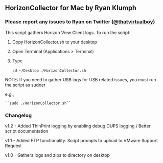 ## HorizonCollector for Mac by Ryan Klumph
### Please report any issues to Ryan on Twitter ([@thatvirtualboy](http://twitter.com/thatvirtualboy))


This script gathers Horizon View Client logs. To run the script:

1. Copy HorizonCollector.sh to your desktop
2. Open Terminal (Applications > Terminal)
3. Type   

      ``cd ~/Desktop``
      ``./HorizonCollector.sh``

 NOTE: If you need to gather USB logs for USB related issues, you must run the script as sudoer

 e.g., 

    ``sudo ./HorizonCollector.sh``

### Changelog

v1.2 - Added ThinPrint logging by enabling debug CUPS logging / Better script documentation

v1.1 - Added FTP functionality. Script prompts to upload to VMware Support Request

v1.0 - Gathers logs and zips to directory on desktop

